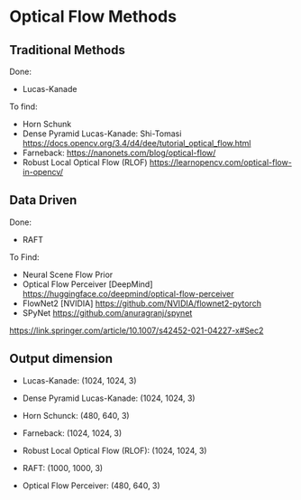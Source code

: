# Optical Flow Methods

## Traditional Methods
Done:
- Lucas-Kanade

To find:
- Horn Schunk
- Dense Pyramid Lucas-Kanade: Shi-Tomasi https://docs.opencv.org/3.4/d4/dee/tutorial_optical_flow.html
- Farneback: https://nanonets.com/blog/optical-flow/
- Robust Local Optical Flow (RLOF)
https://learnopencv.com/optical-flow-in-opencv/

## Data Driven
Done:
- RAFT

To Find:
- Neural Scene Flow Prior
- Optical Flow Perceiver [DeepMind] https://huggingface.co/deepmind/optical-flow-perceiver
- FlowNet2 [NVIDIA] https://github.com/NVIDIA/flownet2-pytorch
- SPyNet https://github.com/anuragranj/spynet


https://link.springer.com/article/10.1007/s42452-021-04227-x#Sec2

## Output dimension
- Lucas-Kanade: (1024, 1024, 3)
- Dense Pyramid Lucas-Kanade: (1024, 1024, 3)
- Horn Schunck: (480, 640, 3)
- Farneback: (1024, 1024, 3)
- Robust Local Optical Flow (RLOF): (1024, 1024, 3)

- RAFT: (1000, 1000, 3)
- Optical Flow Perceiver: (480, 640, 3)
